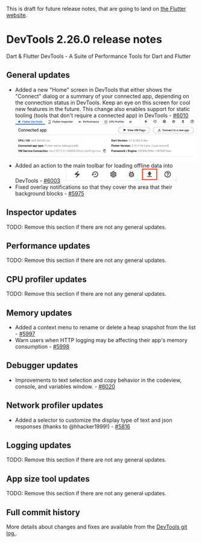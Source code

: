 This is draft for future release notes, that are going to land on
[the Flutter website](https://docs.flutter.dev/development/tools/devtools/release-notes).

# DevTools 2.26.0 release notes

Dart & Flutter DevTools - A Suite of Performance Tools for Dart and Flutter

## General updates
* Added a new "Home" screen in DevTools that either shows the "Connect" dialog or
a summary of your connected app, depending on the connection status in DevTools. Keep an
eye on this screen for cool new features in the future. This change also enables support
for static tooling (tools that don't require a connected app) in DevTools - [#6010](https://github.com/flutter/devtools/pull/6010)
![home screen](images/home_screen.png "DevTools home screen")
* Added an action to the main toolbar for loading offline data into DevTools - [#6003](https://github.com/flutter/devtools/pull/6003)
![load data action](images/load_data.png "Load data action")
* Fixed overlay notifications so that they cover the area that their background blocks - [#5975](https://github.com/flutter/devtools/pull/5975)

## Inspector updates
TODO: Remove this section if there are not any general updates.

## Performance updates
TODO: Remove this section if there are not any general updates.

## CPU profiler updates
TODO: Remove this section if there are not any general updates.

## Memory updates
* Added a context menu to rename or delete a heap snapshot from the list - [#5997](https://github.com/flutter/devtools/pull/5997)
* Warn users when HTTP logging may be affecting their app's memory consumption - [#5998](https://github.com/flutter/devtools/pull/5998)

## Debugger updates
* Improvements to text selection and copy behavior in the codeview, console, and variables window. - [#6020](https://github.com/flutter/devtools/pull/6020)

## Network profiler updates
* Added a selector to customize the display type of text and json responses (thanks to @hhacker1999!) - [#5816](https://github.com/flutter/devtools/pull/5816)

## Logging updates
TODO: Remove this section if there are not any general updates.

## App size tool updates
TODO: Remove this section if there are not any general updates.

## Full commit history
More details about changes and fixes are available from the
[DevTools git log.](https://github.com/flutter/devtools/commits/master).
